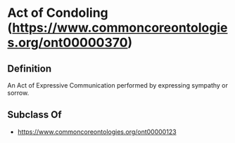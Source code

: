 # Act of Condoling (https://www.commoncoreontologies.org/ont00000370)

## Definition
An Act of Expressive Communication performed by expressing sympathy or sorrow.

## Subclass Of
- https://www.commoncoreontologies.org/ont00000123

